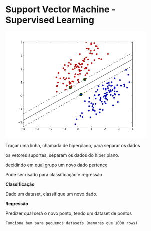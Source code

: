# Support Vector Machine - Supervised Learning


![alt text](svm.png)

Traçar uma linha, chamada de hiperplano, para separar os dados

os vetores suportes, separam os dados do hiper plano.

decidindo em qual grupo um novo dado pertence 

Pode ser usado para classificação e regressão

**Classificação**

Dado um dataset, classifique um novo dado.

**Regressão**

Predizer qual será o novo ponto, tendo um dataset de pontos


    Funciona bem para pequenos datasets (menores que 1000 rows)